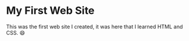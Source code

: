# My First Web Site
This was the first web site I created, it was here that I learned HTML and CSS. :smile:

